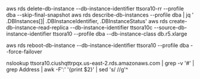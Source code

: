 aws rds delete-db-instance --db-instance-identifier ttsora10-rr  --profile dba --skip-final-snapshot
aws rds describe-db-instances --profile dba | jq ' .DBInstances[]|  .DBInstanceIdentifier, .DBInstanceStatus'
aws rds create-db-instance-read-replica --db-instance-identifier ttsora10c --source-db-instance-identifier ttsora10 --profile dba --db-instance-class db.r5.xlarge

aws rds reboot-db-instance --db-instance-identifier ttsora10 --profile dba --force-failover

nslookup ttsora10.ciushqttrpqx.us-east-2.rds.amazonaws.com | grep -v '#' | grep Address | awk -F':' '{print $2}' | sed 's/ //g'^



